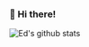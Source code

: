 ### :wave: Hi there! 

![Ed's github stats](https://github-readme-stats.vercel.app/api?username=edoconnor)

